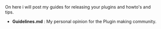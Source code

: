 On here i will post my guides for releasing your plugins and howto's and tips.

* **Guidelines.md** : My personal opinion for the Plugin making community.
